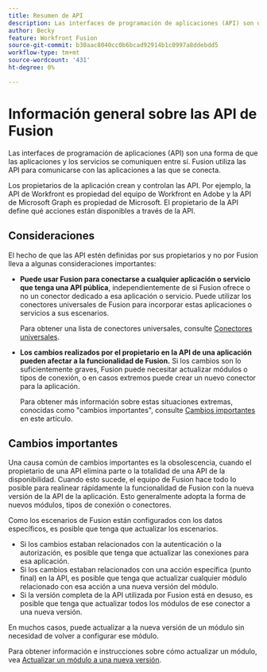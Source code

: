 ```yaml
---
title: Resumen de API
description: Las interfaces de programación de aplicaciones (API) son una forma de que las aplicaciones y los servicios se comuniquen entre sí. Fusion utiliza las API para comunicarse con la aplicación a la que se está conectando. Cada aplicación tiene una API independiente.
author: Becky
feature: Workfront Fusion
source-git-commit: b30aac8040cc0b6bcad92914b1c0997a8ddebdd5
workflow-type: tm+mt
source-wordcount: '431'
ht-degree: 0%

---
```


# Información general sobre las API de Fusion

<!--Add me to TOCs-->

Las interfaces de programación de aplicaciones (API) son una forma de que las aplicaciones y los servicios se comuniquen entre sí. Fusion utiliza las API para comunicarse con las aplicaciones a las que se conecta.

Los propietarios de la aplicación crean y controlan las API. Por ejemplo, la API de Workfront es propiedad del equipo de Workfront en Adobe y la API de Microsoft Graph es propiedad de Microsoft. El propietario de la API define qué acciones están disponibles a través de la API.

## Consideraciones

El hecho de que las API estén definidas por sus propietarios y no por Fusion lleva a algunas consideraciones importantes:

* **Puede usar Fusion para conectarse a cualquier aplicación o servicio que tenga una API pública**, independientemente de si Fusion ofrece o no un conector dedicado a esa aplicación o servicio. Puede utilizar los conectores universales de Fusion para incorporar estas aplicaciones o servicios a sus escenarios.

  Para obtener una lista de conectores universales, consulte [Conectores universales](/help/workfront-fusion/references/apps-and-modules/apps-and-modules-toc.md#universal-connectors).

* **Los cambios realizados por el propietario en la API de una aplicación pueden afectar a la funcionalidad de Fusion.** Si los cambios son lo suficientemente graves, Fusion puede necesitar actualizar módulos o tipos de conexión, o en casos extremos puede crear un nuevo conector para la aplicación.

  Para obtener más información sobre estas situaciones extremas, conocidas como &quot;cambios importantes&quot;, consulte [Cambios importantes](#breaking-changes) en este artículo.


## Cambios importantes

Una causa común de cambios importantes es la obsolescencia, cuando el propietario de una API elimina parte o la totalidad de una API de la disponibilidad. Cuando esto sucede, el equipo de Fusion hace todo lo posible para realinear rápidamente la funcionalidad de Fusion con la nueva versión de la API de la aplicación. Esto generalmente adopta la forma de nuevos módulos, tipos de conexión o conectores.

Como los escenarios de Fusion están configurados con los datos específicos, es posible que tenga que actualizar los escenarios.

* Si los cambios estaban relacionados con la autenticación o la autorización, es posible que tenga que actualizar las conexiones para esa aplicación.
* Si los cambios estaban relacionados con una acción específica (punto final) en la API, es posible que tenga que actualizar cualquier módulo relacionado con esa acción a una nueva versión del módulo.
* Si la versión completa de la API utilizada por Fusion está en desuso, es posible que tenga que actualizar todos los módulos de ese conector a una nueva versión.

En muchos casos, puede actualizar a la nueva versión de un módulo sin necesidad de volver a configurar ese módulo.

Para obtener información e instrucciones sobre cómo actualizar un módulo, vea [Actualizar un módulo a una nueva versión](/help/workfront-fusion/manage-scenarios/update-module-to-new-version.md).
